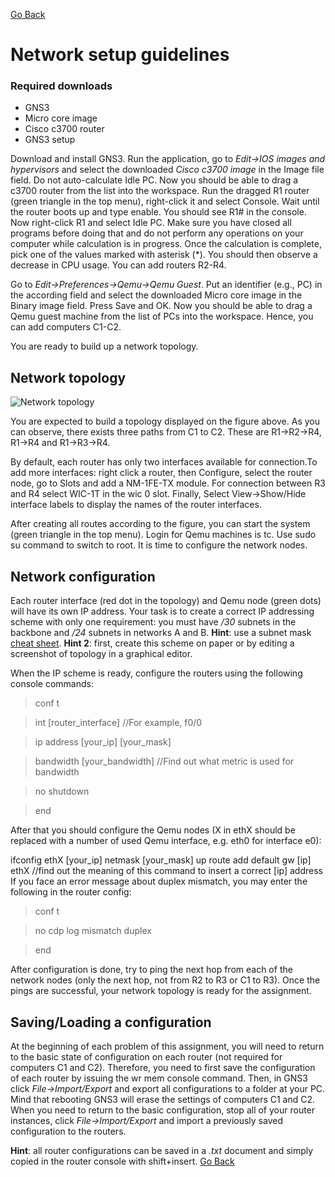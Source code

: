 [Go Back][1]
# Network setup guidelines
### Required downloads
- GNS3
- Micro core image
- Cisco c3700 router
- GNS3 setup

Download and install GNS3. Run the application, go to *Edit->IOS images and hypervisors* and select the downloaded *Cisco c3700 image* in the Image file field. Do not auto-calculate Idle PC. Now you should be able to drag a c3700 router from the list into the workspace. Run the dragged R1 router (green triangle in the top menu), right-click it and select Console. Wait until the router boots up and type enable. You should see R1# in the console. Now right-click R1 and select Idle PC. Make sure you have closed all programs before doing that and do not perform any operations on your computer while calculation is in progress. Once the calculation is complete, pick one of the values marked with asterisk (*). You should then observe a decrease in CPU usage. You can add routers R2-R4.

Go to *Edit->Preferences->Qemu->Qemu Guest*. Put an identifier (e.g., PC) in the according field and select the downloaded Micro core image in the Binary image field. Press Save and OK. Now you should be able to drag a Qemu guest machine from the list of PCs into the workspace. Hence, you can add computers C1-C2. 

You are ready to build up a network topology.

## Network topology
![Network topology](http://i.imgur.com/dOvdm1q.jpg "topology")


You are expected to build a topology displayed on the figure above. As you can observe, there exists three paths from C1 to C2. These are R1->R2->R4, R1->R4 and R1->R3->R4.

By default, each router has only two interfaces available for connection.To add more interfaces: right click a router, then Configure, select the router node, go to Slots and add a NM-1FE-TX module. For connection between R3 and R4 select WIC-1T in the wic 0 slot. Finally, Select View->Show/Hide interface labels to display the names of the router interfaces.

After creating all routes according to the figure, you can start the system (green triangle in the top menu). Login for Qemu machines is tc. Use sudo su command to switch to root. It is time to configure the network nodes.

## Network configuration

Each router interface (red dot in the topology) and Qemu node (green dots) will have its own IP address. Your task is to create a correct IP addressing scheme with only one requirement: you must have */30* subnets in the backbone and */24* subnets in networks A and B. **Hint**: use a subnet mask [cheat sheet](https://www.aelius.com/njh/subnet_sheet.html). **Hint 2**: first, create this scheme on paper or by editing a screenshot of topology in a graphical editor.

When the IP scheme is ready, configure the routers using the following console commands:

> conf t

> int [router_interface] //For example, f0/0

> ip address [your_ip] [your_mask]

> bandwidth [your_bandwidth] //Find out what metric is used for bandwidth

> no shutdown

> end

After that you should configure the Qemu nodes (X in ethX should be replaced with a number of used Qemu interface, e.g. eth0 for interface e0):

ifconfig ethX [your_ip] netmask [your_mask] up 
route add default gw [ip] ethX //find out the meaning of this command to insert a correct [ip] address
If you face an error message about duplex mismatch, you may enter the following in the router config:

> conf t

> no cdp log mismatch duplex

> end

After configuration is done, try to ping the next hop from each of the network nodes (only the next hop, not from R2 to R3 or C1 to R3). Once the pings are successful, your network topology is ready for the assignment.

## Saving/Loading a configuration

At the beginning of each problem of this assignment, you will need to return to the basic state of configuration on each router (not required for computers C1 and C2). Therefore, you need to first save the configuration of each router by issuing the wr mem console command. Then, in GNS3 click *File->Import/Export* and export all configurations to a folder at your PC. Mind that rebooting GNS3 will erase the settings of computers C1 and C2. When you need to return to the basic configuration, stop all of your router instances, click *File->Import/Export* and import a previously saved configuration to the routers.

**Hint**: all router configurations can be saved in a *.txt* document and simply copied in the router console with shift+insert. 
[Go Back][1]

[1]: README.md